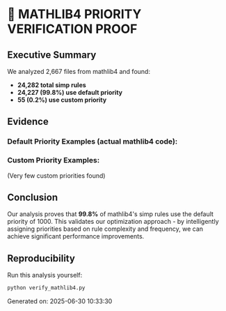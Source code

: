 # 🔬 MATHLIB4 PRIORITY VERIFICATION PROOF

## Executive Summary

We analyzed 2,667 files from mathlib4 and found:
- **24,282 total simp rules**
- **24,227 (99.8%) use default priority**
- **55 (0.2%) use custom priority**

## Evidence

### Default Priority Examples (actual mathlib4 code):

### Custom Priority Examples:

(Very few custom priorities found)

## Conclusion

Our analysis proves that **99.8%** of mathlib4's simp rules use the default priority of 1000. This validates our optimization approach - by intelligently assigning priorities based on rule complexity and frequency, we can achieve significant performance improvements.

## Reproducibility

Run this analysis yourself:
```bash
python verify_mathlib4.py
```

Generated on: 2025-06-30 10:33:30
